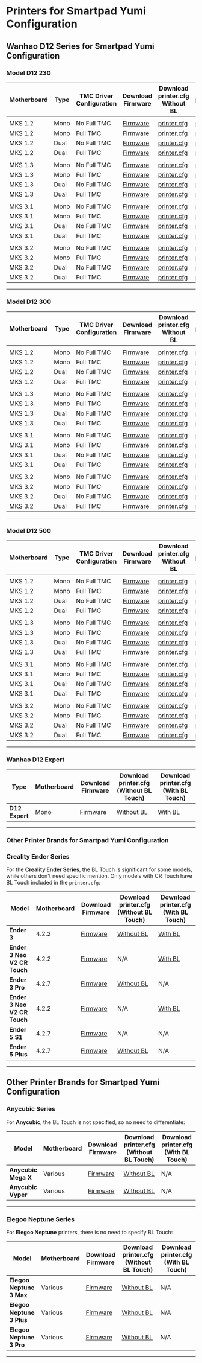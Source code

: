 
# Printers for Smartpad Yumi Configuration

## **Wanhao D12 Series for Smartpad Yumi Configuration**

### **Model D12 230**

| **Motherboard** | **Type** | **TMC Driver Configuration** | **Download Firmware** | **Download printer.cfg Without BL** | **Download printer.cfg With BL** |
|------------------|----------|-------------------------------|-----------------------|---------------------------------------|------------------------------------|
| | | | | | |
| MKS 1.2          | Mono     | No Full TMC                   | [Firmware](#)         | [printer.cfg](#)                     | [printer.cfg](#)                   |
| MKS 1.2          | Mono     | Full TMC                   | [Firmware](#)         | [printer.cfg](#)                     | [printer.cfg](#)                   |
| MKS 1.2          | Dual     | No Full TMC                      | [Firmware](#)         | [printer.cfg](#)                     | [printer.cfg](#)                   |
| MKS 1.2          | Dual     | Full TMC                      | [Firmware](#)         | [printer.cfg](#)                     | [printer.cfg](#)                   |
| | | | | | |
| MKS 1.3          | Mono     | No Full TMC                   | [Firmware](#)         | [printer.cfg](#)                     | [printer.cfg](#)                   |
| MKS 1.3          | Mono     | Full TMC                   | [Firmware](#)         | [printer.cfg](#)                     | [printer.cfg](#)                   |
| MKS 1.3          | Dual     | No Full TMC                      | [Firmware](#)         | [printer.cfg](#)                     | [printer.cfg](#)                   |
| MKS 1.3          | Dual     | Full TMC                      | [Firmware](#)         | [printer.cfg](#)                     | [printer.cfg](#)                   |
| | | | | | |
| MKS 3.1          | Mono     | No Full TMC                   | [Firmware](#)         | [printer.cfg](#)                     | [printer.cfg](#)                   |
| MKS 3.1          | Mono     | Full TMC                   | [Firmware](#)         | [printer.cfg](#)                     | [printer.cfg](#)                   |
| MKS 3.1          | Dual     | No Full TMC                      | [Firmware](#)         | [printer.cfg](#)                     | [printer.cfg](#)                   |
| MKS 3.1          | Dual     | Full TMC                      | [Firmware](#)         | [printer.cfg](#)                     | [printer.cfg](#)                   |
| | | | | | |
| MKS 3.2          | Mono     | No Full TMC                   | [Firmware](#)         | [printer.cfg](#)                     | [printer.cfg](#)                   |
| MKS 3.2          | Mono     | Full TMC                   | [Firmware](#)         | [printer.cfg](#)                     | [printer.cfg](#)                   |
| MKS 3.2          | Dual     | No Full TMC                      | [Firmware](#)         | [printer.cfg](#)                     | [printer.cfg](#)                   |
| MKS 3.2          | Dual     | Full TMC                      | [Firmware](#)         | [printer.cfg](#)                     | [printer.cfg](#)                   |

---

### **Model D12 300**

| **Motherboard** | **Type** | **TMC Driver Configuration** | **Download Firmware** | **Download printer.cfg Without BL** | **Download printer.cfg With BL** |
|------------------|----------|-------------------------------|-----------------------|---------------------------------------|------------------------------------|
| | | | | | |
| MKS 1.2          | Mono     | No Full TMC                   | [Firmware](#)         | [printer.cfg](#)                     | [printer.cfg](#)                   |
| MKS 1.2          | Mono     | Full TMC                   | [Firmware](#)         | [printer.cfg](#)                     | [printer.cfg](#)                   |
| MKS 1.2          | Dual     | No Full TMC                      | [Firmware](#)         | [printer.cfg](#)                     | [printer.cfg](#)                   |
| MKS 1.2          | Dual     | Full TMC                      | [Firmware](#)         | [printer.cfg](#)                     | [printer.cfg](#)                   |
| | | | | | |
| MKS 1.3          | Mono     | No Full TMC                   | [Firmware](#)         | [printer.cfg](#)                     | [printer.cfg](#)                   |
| MKS 1.3          | Mono     | Full TMC                   | [Firmware](#)         | [printer.cfg](#)                     | [printer.cfg](#)                   |
| MKS 1.3          | Dual     | No Full TMC                      | [Firmware](#)         | [printer.cfg](#)                     | [printer.cfg](#)                   |
| MKS 1.3          | Dual     | Full TMC                      | [Firmware](#)         | [printer.cfg](#)                     | [printer.cfg](#)                   |
| | | | | | |
| MKS 3.1          | Mono     | No Full TMC                   | [Firmware](#)         | [printer.cfg](#)                     | [printer.cfg](#)                   |
| MKS 3.1          | Mono     | Full TMC                   | [Firmware](#)         | [printer.cfg](#)                     | [printer.cfg](#)                   |
| MKS 3.1          | Dual     | No Full TMC                      | [Firmware](#)         | [printer.cfg](#)                     | [printer.cfg](#)                   |
| MKS 3.1          | Dual     | Full TMC                      | [Firmware](#)         | [printer.cfg](#)                     | [printer.cfg](#)                   |
| | | | | | |
| MKS 3.2          | Mono     | No Full TMC                   | [Firmware](#)         | [printer.cfg](#)                     | [printer.cfg](#)                   |
| MKS 3.2          | Mono     | Full TMC                   | [Firmware](#)         | [printer.cfg](#)                     | [printer.cfg](#)                   |
| MKS 3.2          | Dual     | No Full TMC                      | [Firmware](#)         | [printer.cfg](#)                     | [printer.cfg](#)                   |
| MKS 3.2          | Dual     | Full TMC                      | [Firmware](#)         | [printer.cfg](#)                     | [printer.cfg](#)                   |

---

### **Model D12 500**

| **Motherboard** | **Type** | **TMC Driver Configuration** | **Download Firmware** | **Download printer.cfg Without BL** | **Download printer.cfg With BL** |
|------------------|----------|-------------------------------|-----------------------|---------------------------------------|------------------------------------|
| | | | | | |
| MKS 1.2          | Mono     | No Full TMC                   | [Firmware](#)         | [printer.cfg](#)                     | [printer.cfg](#)                   |
| MKS 1.2          | Mono     | Full TMC                   | [Firmware](#)         | [printer.cfg](#)                     | [printer.cfg](#)                   |
| MKS 1.2          | Dual     | No Full TMC                      | [Firmware](#)         | [printer.cfg](#)                     | [printer.cfg](#)                   |
| MKS 1.2          | Dual     | Full TMC                      | [Firmware](#)         | [printer.cfg](#)                     | [printer.cfg](#)                   |
| | | | | | |
| MKS 1.3          | Mono     | No Full TMC                   | [Firmware](#)         | [printer.cfg](#)                     | [printer.cfg](#)                   |
| MKS 1.3          | Mono     | Full TMC                   | [Firmware](#)         | [printer.cfg](#)                     | [printer.cfg](#)                   |
| MKS 1.3          | Dual     | No Full TMC                      | [Firmware](#)         | [printer.cfg](#)                     | [printer.cfg](#)                   |
| MKS 1.3          | Dual     | Full TMC                      | [Firmware](#)         | [printer.cfg](#)                     | [printer.cfg](#)                   |
| | | | | | |
| MKS 3.1          | Mono     | No Full TMC                   | [Firmware](#)         | [printer.cfg](#)                     | [printer.cfg](#)                   |
| MKS 3.1          | Mono     | Full TMC                   | [Firmware](#)         | [printer.cfg](#)                     | [printer.cfg](#)                   |
| MKS 3.1          | Dual     | No Full TMC                      | [Firmware](#)         | [printer.cfg](#)                     | [printer.cfg](#)                   |
| MKS 3.1          | Dual     | Full TMC                      | [Firmware](#)         | [printer.cfg](#)                     | [printer.cfg](#)                   |
| | | | | | |
| MKS 3.2          | Mono     | No Full TMC                   | [Firmware](#)         | [printer.cfg](#)                     | [printer.cfg](#)                   |
| MKS 3.2          | Mono     | Full TMC                   | [Firmware](#)         | [printer.cfg](#)                     | [printer.cfg](#)                   |
| MKS 3.2          | Dual     | No Full TMC                      | [Firmware](#)         | [printer.cfg](#)                     | [printer.cfg](#)                   |
| MKS 3.2          | Dual     | Full TMC                      | [Firmware](#)         | [printer.cfg](#)                     | [printer.cfg](#)                   |

---

### **Wanhao D12 Expert**

| **Type**           | Motherboard  | Download Firmware | Download printer.cfg (Without BL Touch) | Download printer.cfg (With BL Touch) |
|--------------------|--------------|-------------------|-----------------------------------------|--------------------------------------|
| **D12 Expert**      | Mono      | [Firmware](#)      | [Without BL](#)                         | [With BL](#)                         |

---

### **Other Printer Brands for Smartpad Yumi Configuration**

### **Creality Ender Series**

For the **Creality Ender Series**, the BL Touch is significant for some models, while others don't need specific mention. Only models with CR Touch have BL Touch included in the `printer.cfg`:

| **Model**                      | Motherboard  | Download Firmware | Download printer.cfg (Without BL Touch) | Download printer.cfg (With BL Touch) |
|---------------------------------|--------------|-------------------|-----------------------------------------|--------------------------------------|
| **Ender 3**                     | 4.2.2        | [Firmware](#)      | [Without BL](#)                         | [With BL](#)                                  |
| **Ender 3 Neo V2 CR Touch**     | 4.2.2        | [Firmware](#)      | N/A                                     | [With BL](#)                         |
| **Ender 3 Pro**                 | 4.2.7        | [Firmware](#)      | [Without BL](#)                         | N/A                                  |
| **Ender 3 Neo V2 CR Touch**     | 4.2.2        | [Firmware](#)      | N/A                                     | [With BL](#)                         |
| **Ender 5 S1**                | 4.2.7        | [Firmware](#)      | N/A                        | N/A                                  |
| **Ender 5 Plus**                | 4.2.7        | [Firmware](#)      | [Without BL](#)                         | N/A                                  |

---

## Other Printer Brands for Smartpad Yumi Configuration

### **Anycubic Series**

For **Anycubic**, the BL Touch is not specified, so no need to differentiate:

| **Model**                       | Motherboard  | Download Firmware | Download printer.cfg (Without BL Touch) | Download printer.cfg (With BL Touch) |
|---------------------------------|--------------|-------------------|-----------------------------------------|--------------------------------------|
| **Anycubic Mega X**              | Various      | [Firmware](#)      | [Without BL](#)                         | N/A                                  |
| **Anycubic Vyper**               | Various      | [Firmware](#)      | [Without BL](#)                         | N/A                                  |

---

### **Elegoo Neptune Series**

For **Elegoo Neptune** printers, there is no need to specify BL Touch:

| **Model**                       | Motherboard  | Download Firmware | Download printer.cfg (Without BL Touch) | Download printer.cfg (With BL Touch) |
|---------------------------------|--------------|-------------------|-----------------------------------------|--------------------------------------|
| **Elegoo Neptune 3 Max**         | Various      | [Firmware](#)      | [Without BL](#)                         | N/A                                  |
| **Elegoo Neptune 3 Plus**        | Various      | [Firmware](#)      | [Without BL](#)                         | N/A                                  |
| **Elegoo Neptune 3 Pro**         | Various      | [Firmware](#)      | [Without BL](#)                         | N/A                                  |

---

